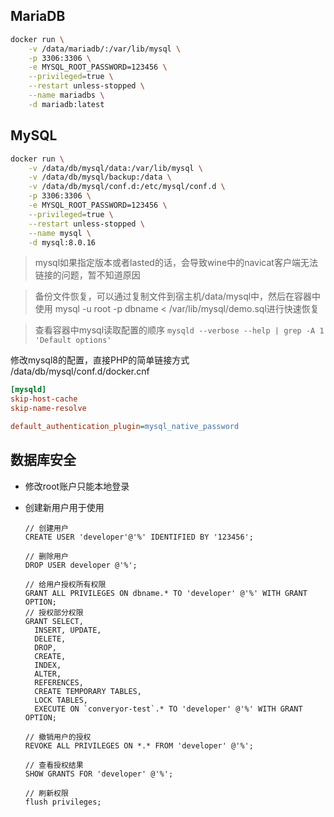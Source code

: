 

## MariaDB
```bash
docker run \
    -v /data/mariadb/:/var/lib/mysql \
    -p 3306:3306 \
    -e MYSQL_ROOT_PASSWORD=123456 \
    --privileged=true \
    --restart unless-stopped \
    --name mariadbs \
    -d mariadb:latest
```
## MySQL 
```bash
docker run \
    -v /data/db/mysql/data:/var/lib/mysql \
    -v /data/db/mysql/backup:/data \
    -v /data/db/mysql/conf.d:/etc/mysql/conf.d \
    -p 3306:3306 \
    -e MYSQL_ROOT_PASSWORD=123456 \
    --privileged=true \
    --restart unless-stopped \
    --name mysql \
    -d mysql:8.0.16
```
> mysql如果指定版本或者lasted的话，会导致wine中的navicat客户端无法链接的问题，暂不知道原因

> 备份文件恢复，可以通过复制文件到宿主机/data/mysql中，然后在容器中使用 mysql -u root -p dbname < /var/lib/mysql/demo.sql进行快速恢复

> 查看容器中mysql读取配置的顺序 `mysqld --verbose --help | grep -A 1 'Default options'`

修改mysql8的配置，直接PHP的简单链接方式
/data/db/mysql/conf.d/docker.cnf 
```ini
[mysqld]
skip-host-cache
skip-name-resolve

default_authentication_plugin=mysql_native_password
```



## 数据库安全

- 修改root账户只能本地登录



- 创建新用户用于使用

  ```
  // 创建用户
  CREATE USER 'developer'@'%' IDENTIFIED BY '123456';
  
  // 删除用户
  DROP USER developer @'%';
  
  // 给用户授权所有权限
  GRANT ALL PRIVILEGES ON dbname.* TO 'developer' @'%' WITH GRANT OPTION;
  // 授权部分权限
  GRANT SELECT,
  	INSERT, UPDATE,
  	DELETE,
  	DROP,
  	CREATE,
  	INDEX,
  	ALTER,
  	REFERENCES,
  	CREATE TEMPORARY TABLES,
  	LOCK TABLES,
  	EXECUTE ON `converyor-test`.* TO 'developer' @'%' WITH GRANT OPTION;
  
  // 撤销用户的授权
  REVOKE ALL PRIVILEGES ON *.* FROM 'developer' @'%';
  
  // 查看授权结果
  SHOW GRANTS FOR 'developer' @'%';
  
  // 刷新权限
  flush privileges;
  ```

  

